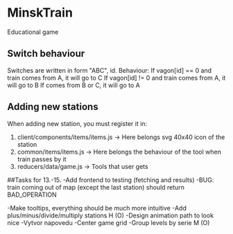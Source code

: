 # MinskTrain
Educational game

## Switch behaviour
Switches are written in form "ABC", id. Behaviour:
If vagon[id] == 0 and train comes from A, it will go to C
If vagon[id] != 0 and train comes from A, it will go to B
If comes from B or C, it will go to A

## Adding new stations
When adding new station, you must register it in:
1. client/components/items/items.js -> Here belongs svg 40x40 icon of the station
2. common/items/items.js -> Here belongs the behaviour of the tool when train passes by it
3. reducers/data/game.js -> Tools that user gets

##Tasks for 13.-15.
-Add frontend to testing (fetching and results)
-BUG: train coming out of map (except the last station) should return BAD_OPERATION

-Make tooltips, everything should be much more intuitive
-Add plus/minus/divide/multiply stations                            H   (O)
-Design animation path to look nice
-Vytvor napovedu
-Center game grid
-Group levels by serie                                              M   (O)
